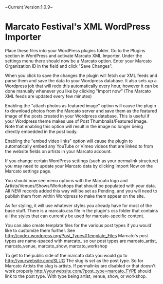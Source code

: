 ~Current Version:1.0.9~

# Marcato Festival's XML WordPress Importer

Place these files into your WordPress plugins folder.
Go to the Plugins section in WordPress and activate Marcato XML Importer.
Under the settings menu there should now be a Marcato option.
Enter your Marcato Organization ID in the field and click "Save Changes".

When you click to save the changes the plugin will fetch our XML feeds and parse them and save the data to your Wordpress database.
It also sets up a Wordpress job that will redo this automatically every hour, however it can be done manually whenever you like by clicking "Import now"
(The Marcato XML feeds are updated every few minutes)

Enabling the "attach photos as featured image" option will cause the plugin to download photos from the Marcato server and save them as the featured image of the posts created in your Wordpress database.
This is useful if your Wordpress theme makes use of Post Thumbnails/Featured Image.
Note that enabling this option will result in the image no longer being directly embedded in the post body.

Enabling the "embed video links" option will cause the plugin to automatically embed any YouTube or Vimeo videos that are linked to from the website fields on artists in your Marcato account.

If you change certain WordPress settings (such as your permalink structure) you may need to update your Marcato data by clicking Import Now on the Marcato settings page.

You should now see menu options with the Marcato logo and Artists/Venues/Shows/Workshops that should be populated with your data.
All NEW records added this way will be set as Pending, and you will need to publish them from within Wordpress to make them appear on the site.

As for styling, it will use whatever styles you already have for most of the base stuff.
There is a marcato.css file in the plugin's css folder that contains all the styles that can currently be used for marcato-specific content.

You can also create template files for the various post types if you would like to customize them further.
See http://codex.wordpress.org/Post_Types#Template_Files
Marcato's post types are name-spaced with marcato_ so our post types are marcato_artist, marcato_venue, marcato_show, marcato_workshop

To get to the public side of the marcato data you would go to http://yourwebsite.com/SLUG
The slug is set as the post type. So for Marcato Artists the slug is artists.
If permalinks are disabled or that doesn't work properly http://yourwebsite.com/?post_type=marcato_TYPE should link to the post type.
With type being artist, venue, show, or workshop.